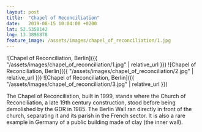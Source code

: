 ```yaml
---
layout: post
title:  "Chapel of Reconciliation"
date:   2019-08-15 10:04:00 +0200
lat: 52.5358142
lng: 13.3896878
feature_image: /assets/images/chapel_of_reconciliation/1.jpg
---
```


![Chapel of Reconciliation, Berlin]({{ "/assets/images/chapel_of_reconciliation/1.jpg" | relative_url }})
![Chapel of Reconciliation, Berlin]({{ "/assets/images/chapel_of_reconciliation/2.jpg" | relative_url }})
![Chapel of Reconciliation, Berlin]({{ "/assets/images/chapel_of_reconciliation/3.jpg" | relative_url }})

The Chapel of Reconciliation, built in 1999, stands where the Church of Reconciliation, a late 19th century construction, stood before being demolished by the GDR in 1985. The Berlin Wall ran directly in front of the church, separating it and its parish in the French sector. It is also a rare example in Germany of a public building made of clay (the inner wall).
